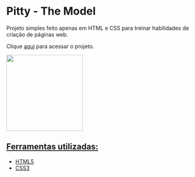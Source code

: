# Pitty - The Model
Projeto simples feito apenas em HTML e CSS para treinar habilidades de criação de páginas web.

Clique <a href="https://isabellacpmelo.github.io/pitty-the-model/">aqui</a> para acessar o projeto.

<a href="https://isabellacpmelo.github.io/pitty-the-model/"> <img width="200" src="img/foto1.jpg">

## Ferramentas utilizadas:
- HTML5
- CSS3

